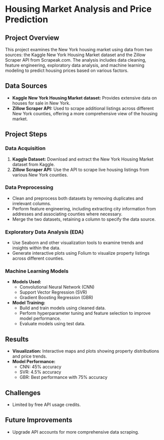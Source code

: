 # Housing Market Analysis and Price Prediction

## Project Overview
This project examines the New York housing market using data from two sources: the Kaggle New York Housing Market dataset and the Zillow Scraper API from Scrapeak.com. The analysis includes data cleaning, feature engineering, exploratory data analysis, and machine learning modeling to predict housing prices based on various factors.

## Data Sources
- **Kaggle New York Housing Market dataset:** Provides extensive data on houses for sale in New York.
- **Zillow Scraper API:** Used to scrape additional listings across different New York counties, offering a more comprehensive view of the housing market.

## Project Steps

### Data Acquisition
1. **Kaggle Dataset:** Download and extract the New York Housing Market dataset from Kaggle.
2. **Zillow Scraper API:** Use the API to scrape live housing listings from various New York counties.

### Data Preprocessing
- Clean and preprocess both datasets by removing duplicates and irrelevant columns.
- Perform feature engineering, including extracting city information from addresses and associating counties where necessary.
- Merge the two datasets, retaining a column to specify the data source.

### Exploratory Data Analysis (EDA)
- Use Seaborn and other visualization tools to examine trends and insights within the data.
- Generate interactive plots using Folium to visualize property listings across different counties.

### Machine Learning Models
- **Models Used:**
  - Convolutional Neural Network (CNN)
  - Support Vector Regression (SVR)
  - Gradient Boosting Regression (GBR)
- **Model Training:**
  - Build and train models using cleaned data.
  - Perform hyperparameter tuning and feature selection to improve model performance.
  - Evaluate models using test data.

## Results
- **Visualization:** Interactive maps and plots showing property distributions and price trends.
- **Model Performance:**
  - CNN: 45% accuracy
  - SVR: 4.5% accuracy
  - GBR: Best performance with 75% accuracy

## Challenges
- Limited by free API usage credits.

## Future Improvements
- Upgrade API accounts for more comprehensive data scraping.
